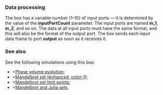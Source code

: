 ### Data processing

The box has a variable number (1&ndash;10) of input ports &mdash; it is determined by the value of the **inputPortCount** parameter.
The input ports are named **in_1**, **in_2**, and so on.
The data at all input ports must have the same format, and this will also be the format of the output port.
The box sends each input data frame to port **output** as soon as it receives it.

### See also

See the following simulations using this box:
- =[Phase volume evolution](/editor?sim=phase-volume-evolution);
- =[Mandelbrot set (enhanced, color-1)](/editor?sim=mandelbrot-enhanced-color-1);
- =[Mandelbrot set limit points](/editor?sim=mandelbrot-lim-points);
- =[Mandelbrot and Julia sets](/editor?sim=mandelbrot-and-julia).
